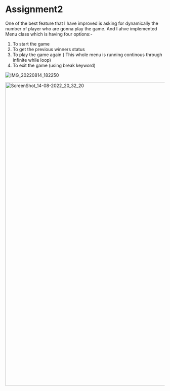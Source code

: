 # Assignment2
One of the best feature that I have improved is asking for dynamically the number of player who are gonna play the game.
And I ahve implemented Menu class which is having four options:-
1. To start the game
2. To get the previous winners status
3. To play the game again ( This whole menu is running continous through infinite while loop)
4. To exit the game (using break keyword)



![IMG_20220814_182250](https://user-images.githubusercontent.com/29383636/184543093-b3a92ccc-5bee-409b-924b-c1232554ae55.jpg)

<img width="960" alt="ScreenShot_14-08-2022_20_32_20" src="https://user-images.githubusercontent.com/29383636/184543123-b1935425-dfdd-4131-9448-ef90cf320e3c.png">
